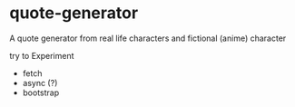 # quote-generator
A quote generator from real life characters and fictional (anime) character 



try to Experiment
- fetch
- async (?)
- bootstrap
